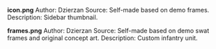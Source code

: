 **icon.png**
Author: Dzierzan
Source: Self-made based on demo frames.
Description: Sidebar thumbnail.

**frames.png**
Author: Dzierzan
Source: Self-made based on demo swat frames and original concept art.
Description: Custom infantry unit.

